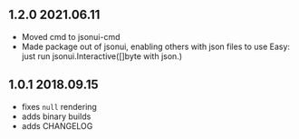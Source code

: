 ## 1.2.0 2021.06.11
 - Moved cmd to jsonui-cmd
 - Made package out of jsonui, enabling others with json files to use
   Easy: just run jsonui.Interactive([]byte with json.)
## 1.0.1 2018.09.15
 - fixes `null` rendering
 - adds binary builds
 - adds CHANGELOG
